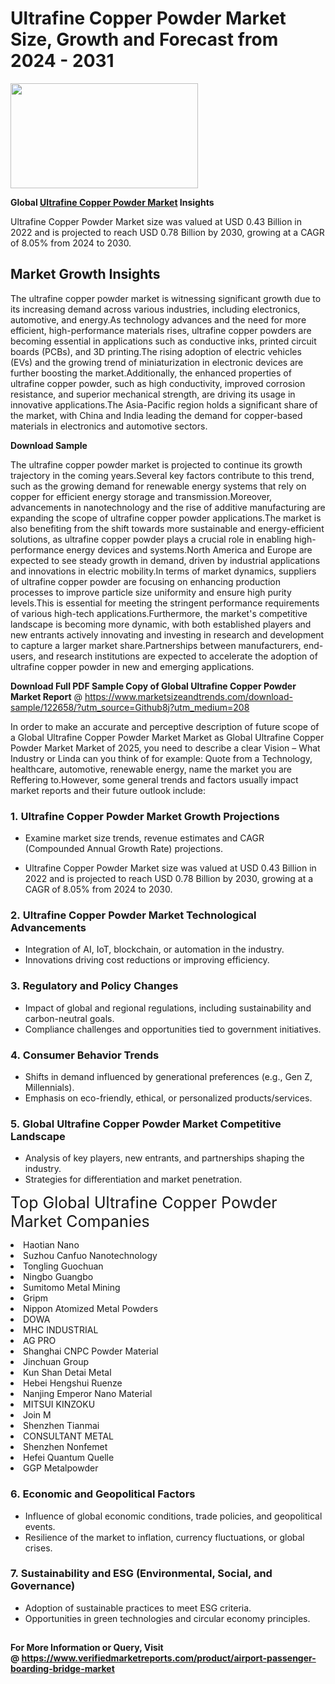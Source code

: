<H1>Ultrafine Copper Powder Market Size, Growth and Forecast from 2024 - 2031</H1><img class="aligncenter size-medium wp-image-584254" src="https://thirdeyenews.in/wp-content/uploads/2024/09/Global-Market-Research-300x168.jpeg" alt="" width="300" height="168" /><p><strong>Global&nbsp;<a href="https://www.marketsizeandtrends.com/download-sample/122658/?utm_source=Github8j?utm_medium=208">Ultrafine Copper Powder Market</a> Insights</strong></p><p>Ultrafine Copper Powder Market size was valued at USD 0.43 Billion in 2022 and is projected to reach USD 0.78 Billion by 2030, growing at a CAGR of 8.05% from 2024 to 2030.</p><p><h2>Market Growth Insights</h2> <p>The ultrafine copper powder market is witnessing significant growth due to its increasing demand across various industries, including electronics, automotive, and energy.As technology advances and the need for more efficient, high-performance materials rises, ultrafine copper powders are becoming essential in applications such as conductive inks, printed circuit boards (PCBs), and 3D printing.The rising adoption of electric vehicles (EVs) and the growing trend of miniaturization in electronic devices are further boosting the market.Additionally, the enhanced properties of ultrafine copper powder, such as high conductivity, improved corrosion resistance, and superior mechanical strength, are driving its usage in innovative applications.The Asia-Pacific region holds a significant share of the market, with China and India leading the demand for copper-based materials in electronics and automotive sectors.</p> <p><strong>Download Sample</strong></p> <p>The ultrafine copper powder market is projected to continue its growth trajectory in the coming years.Several key factors contribute to this trend, such as the growing demand for renewable energy systems that rely on copper for efficient energy storage and transmission.Moreover, advancements in nanotechnology and the rise of additive manufacturing are expanding the scope of ultrafine copper powder applications.The market is also benefiting from the shift towards more sustainable and energy-efficient solutions, as ultrafine copper powder plays a crucial role in enabling high-performance energy devices and systems.North America and Europe are expected to see steady growth in demand, driven by industrial applications and innovations in electric mobility.In terms of market dynamics, suppliers of ultrafine copper powder are focusing on enhancing production processes to improve particle size uniformity and ensure high purity levels.This is essential for meeting the stringent performance requirements of various high-tech applications.Furthermore, the market's competitive landscape is becoming more dynamic, with both established players and new entrants actively innovating and investing in research and development to capture a larger market share.Partnerships between manufacturers, end-users, and research institutions are expected to accelerate the adoption of ultrafine copper powder in new and emerging applications.</p> <p><span class=""><strong>Download Full PDF Sample Copy of Global Ultrafine Copper Powder Market Report</strong> @ <a href="https://www.marketsizeandtrends.com/download-sample/122658/?utm_source=Github8j?utm_medium=208" target="_blank">https://www.marketsizeandtrends.com/download-sample/122658/?utm_source=Github8j?utm_medium=208</a></span></p><p>In order to make an accurate and perceptive description of future scope of a Global&nbsp;Ultrafine Copper Powder Market Market as Global&nbsp;Ultrafine Copper Powder Market Market of 2025, you need to describe a clear Vision &ndash; What Industry or Linda can you think of for example: Quote from a Technology, healthcare, automotive, renewable energy, name the market you are Reffering to.However, some general trends and factors usually impact market reports and their future outlook include:</p><h3>1.&nbsp;<strong>Ultrafine Copper Powder Market Growth Projections</strong></h3><ul><li>Examine market size trends, revenue estimates and CAGR (Compounded Annual Growth Rate) projections.</li><li><p>Ultrafine Copper Powder Market size was valued at USD 0.43 Billion in 2022 and is projected to reach USD 0.78 Billion by 2030, growing at a CAGR of 8.05% from 2024 to 2030.</p></li></ul><h3>2.&nbsp;<strong>Ultrafine Copper Powder Market Technological Advancements</strong></h3><ul><li>Integration of AI, IoT, blockchain, or automation in the industry.</li><li>Innovations driving cost reductions or improving efficiency.</li></ul><h3>3.&nbsp;<strong>Regulatory and Policy Changes</strong></h3><ul><li>Impact of global and regional regulations, including sustainability and carbon-neutral goals.</li><li>Compliance challenges and opportunities tied to government initiatives.</li></ul><h3>4.&nbsp;<strong>Consumer Behavior Trends</strong></h3><ul><li>Shifts in demand influenced by generational preferences (e.g., Gen Z, Millennials).</li><li>Emphasis on eco-friendly, ethical, or personalized products/services.</li></ul><h3>5.&nbsp;<strong>Global Ultrafine Copper Powder Market Competitive Landscape</strong></h3><ul><li>Analysis of key players, new entrants, and partnerships shaping the industry.</li><li>Strategies for differentiation and market penetration.</li></ul><p data-pm-slice="1 1 []"><span style="color: inherit; font-family: inherit; font-size: 25px;">Top Global Ultrafine Copper Powder Market Companies</span></p><div class="" data-test-id=""><p><li>Haotian Nano</li><li> Suzhou Canfuo Nanotechnology</li><li> Tongling Guochuan</li><li> Ningbo Guangbo</li><li> Sumitomo Metal Mining</li><li> Gripm</li><li> Nippon Atomized Metal Powders</li><li> DOWA</li><li> MHC INDUSTRIAL</li><li> AG PRO</li><li> Shanghai CNPC Powder Material</li><li> Jinchuan Group</li><li> Kun Shan Detai Metal</li><li> Hebei Hengshui Ruenze</li><li> Nanjing Emperor Nano Material</li><li> MITSUI KINZOKU</li><li> Join M</li><li> Shenzhen Tianmai</li><li> CONSULTANT METAL</li><li> Shenzhen Nonfemet</li><li> Hefei Quantum Quelle</li><li> GGP Metalpowder</li></p></div><h3>6.&nbsp;<strong>Economic and Geopolitical Factors</strong></h3><ul><li>Influence of global economic conditions, trade policies, and geopolitical events.</li><li>Resilience of the market to inflation, currency fluctuations, or global crises.</li></ul><h3>7.&nbsp;<strong>Sustainability and ESG (Environmental, Social, and Governance)</strong></h3><ul><li>Adoption of sustainable practices to meet ESG criteria.</li><li>Opportunities in green technologies and circular economy principles.</li></ul><h2><strong style="font-size: 14px;">For More Information or Query, Visit @&nbsp;</strong><a style="background-color: #ffffff; font-size: 14px;" href="https://www.marketsizeandtrends.com/report/ultrafine-copper-powder-market/" target="_blank">https://www.verifiedmarketreports.com/product/airport-passenger-boarding-bridge-market</a></h2>